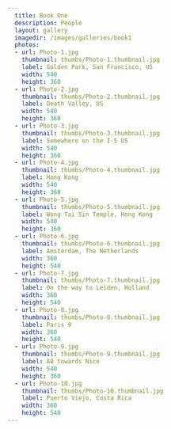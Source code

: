 ```yaml
---
  title: Book One
  description: People
  layout: gallery
  imagedir: /images/galleries/book1
  photos:
  - url: Photo-1.jpg
    thumbnail: thumbs/Photo-1.thumbnail.jpg
    label: Golden Park, San Francisco, US
    width: 540
    height: 360
  - url: Photo-2.jpg
    thumbnail: thumbs/Photo-2.thumbnail.jpg
    label: Death Valley, US
    width: 540
    height: 360
  - url: Photo-3.jpg
    thumbnail: thumbs/Photo-3.thumbnail.jpg
    label: Somewhere on the I-5 US
    width: 540
    height: 360
  - url: Photo-4.jpg
    thumbnail: thumbs/Photo-4.thumbnail.jpg
    label: Hong Kong
    width: 540
    height: 360
  - url: Photo-5.jpg
    thumbnail: thumbs/Photo-5.thumbnail.jpg
    label: Wong Tai Sin Temple, Hong Kong
    width: 540
    height: 360
  - url: Photo-6.jpg
    thumbnail: thumbs/Photo-6.thumbnail.jpg
    label: Amsterdam, The Netherlands
    width: 360
    height: 540
  - url: Photo-7.jpg
    thumbnail: thumbs/Photo-7.thumbnail.jpg
    label: On the way to Leiden, Holland
    width: 360
    height: 540
  - url: Photo-8.jpg
    thumbnail: thumbs/Photo-8.thumbnail.jpg
    label: Paris 9
    width: 360
    height: 540
  - url: Photo-9.jpg
    thumbnail: thumbs/Photo-9.thumbnail.jpg
    label: A8 towards Nice
    width: 540
    height: 360
  - url: Photo-10.jpg
    thumbnail: thumbs/Photo-10.thumbnail.jpg
    label: Puerto Viejo, Costa Rica
    width: 360
    height: 540
---
```


